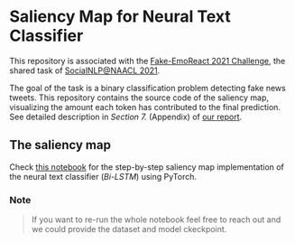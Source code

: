# Saliency Map for Neural Text Classifier
This repository is associated with the [Fake-EmoReact 2021 Challenge](https://sites.google.com/site/socialnlp2021/), the shared task of [SocialNLP@NAACL 2021](https://sites.google.com/site/socialnlp2021/).

The goal of the task is a binary classification problem detecting fake news tweets.
This repository contains the source code of the saliency map, visualizing the amount each token has contributed to the final prediction. See detailed description in *Section 7.* (Appendix) of [our report](https://drive.google.com/file/d/190NyQawdGIZ-scS1iLtuGBYZxeybCfXF/view?usp=share_link).

## The saliency map
Check [this notebook](https://nbviewer.org/github/william0206/saliency-map/blob/main/saliency_map.ipynb) for the step-by-step saliency map implementation of the neural text classifier (*Bi-LSTM*) using PyTorch.

### Note
> If you want to re-run the whole notebook feel free to reach out and we could provide the dataset and model ckeckpoint.
